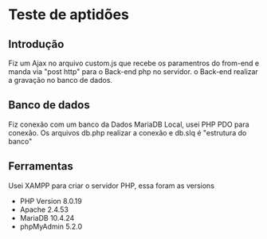 # Teste de aptidões

## Introdução
Fiz um Ajax no arquivo custom.js que recebe os paramentros do from-end e manda via "post http" para o Back-end php no servidor.
o Back-end realizar a gravação no banco de dados.


## Banco de dados
Fiz conexão com um banco da Dados MariaDB Local, usei PHP PDO para conexão. Os arquivos db.php realizar a conexão e db.slq é "estrutura do banco"

## Ferramentas
Usei XAMPP para criar o servidor PHP, essa foram as versions 
* PHP Version 8.0.19
* Apache 2.4.53
* MariaDB 10.4.24
* phpMyAdmin 5.2.0